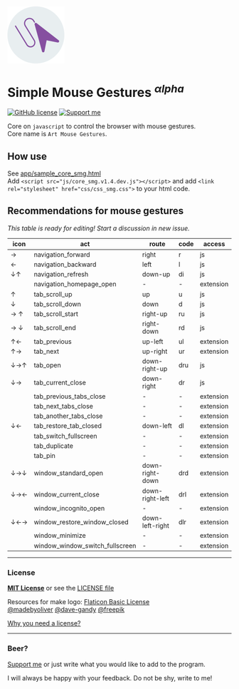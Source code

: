 ![logo][1]

# Simple Mouse Gestures <sup>*αlpha*</sup>
[![GitHub license](https://img.shields.io/badge/license-MIT-blue.svg)](..blob//master/LICENSE)
[![Support me](https://img.shields.io/badge/Support_me-PayPal-33cc33.svg)](https://www.paypal.me/wencelsaus/3)

Core on `javascript` to control the browser with mouse gestures.
<br>
Core name is `Art Mouse Gestures`.

## How use
See [app/sample_core_smg.html](..blob//master/app/sample_core_smg.html) <br>
Add `<script src="js/core_smg.v1.4.dev.js"></script>` and add `<link rel="stylesheet" href="css/css_smg.css">` to your html code.

## Recommendations for mouse gestures
*This table is ready for editing! Start a discussion in new issue.*

icon | act | route | code | access
---  | --- | --- | --- | ---
→      | navigation_forward              | right           | r   | js
←      | navigation_backward             | left            | l   | js
↓↑     | navigation_refresh              | down-up         | di  | js
&nbsp; | navigation_homepage_open        | -               | -   | extension
↑      | tab_scroll_up                   | up              | u   | js
↓      | tab_scroll_down                 | down            | d   | js
→ ↑    | tab_scroll_start                | right-up        | ru  | js
→ ↓    | tab_scroll_end                  | right-down      | rd  | js
↑←     | tab_previous                    | up-left         | ul  | extension
↑→     | tab_next                        | up-right        | ur  | extension
↓→↑    | tab_open                        | down-right-up   | dru | js
↓→     | tab_current_close               | down-right      | dr  | js
&nbsp; | tab_previous_tabs_close         | -               | -   | extension
&nbsp; | tab_next_tabs_close             | -               | -   | extension
&nbsp; | tab_another_tabs_close          | -               | -   | extension
↓←     | tab_restore_tab_closed          | down-left       | dl  | extension
&nbsp; | tab_switch_fullscreen           | -               | -   | extension
&nbsp; | tab_duplicate                   | -               | -   | extension
&nbsp; | tab_pin                         | -               | -   | extension
↓→↓    | window_standard_open            | down-right-down | drd | extension
↓→←    | window_current_close            | down-right-left | drl | extension
&nbsp; | window_incognito_open           | -               | -   | extension
↓←→    | window_restore_window_closed    | down-left-right | dlr | extension
&nbsp; | window_minimize                 | -               | -   | extension
&nbsp; | window_window_switch_fullscreen | -               | -   | extension

---
### License
**[MIT License](https://opensource.org/licenses/MIT "Text license")**
or see the [LICENSE file](..blob//master/LICENSE)

Resources for make logo:
[Flaticon Basic License](http://file000.flaticon.com/downloads/license/license.pdf)<br>
[@madebyoliver](http://www.flaticon.com/authors/madebyoliver)
[@dave-gandy](http://www.flaticon.com/authors/dave-gandy)
[@freepik](http://www.flaticon.com/authors/freepik)

[Why you need a license?](..blob//master/LICENSE_INFO.md)

---
### Beer?
[Support me](https://www.paypal.me/wencelsaus/3) or  just write what you would like to add to the program.

I will always be happy with your feedback. Do not be shy, write to me!

[1]: logo_128.png